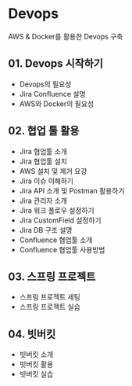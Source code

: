 # Devops
AWS &amp; Docker를 활용한 Devops 구축

## 01. Devops 시작하기
  - Devops의 필요성
  - Jira Confluence 설명
  - AWS와 Docker의 필요성

## 02. 협업 툴 활용
 - Jira 협업툴 소개
 - Jira 협업툴 설치
 - AWS 설치 및 제거 요강
 - Jira 이슈 이해하기
 - Jira API 소개 및 Postman 활용하기
 - Jira 관리자 소개
 - Jira 워크 플로우 설정하기
 - Jira CustomField 설정하기
 - Jira DB 구조 설명
 - Confluence 협업툴 소개
 - Confluence 협업툴 사용방법

## 03. 스프링 프로젝트
- 스프링 프로젝트 세팅
- 스프링 프로젝트 실습

## 04. 빗버킷
- 빗버킷 소개
- 빗버킷 활용
- 빗버킷 실습
